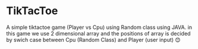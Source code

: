 # TikTacToe
A simple tiktactoe game (Player vs Cpu) using Random class using JAVA.
in this game we use 2 dimensional array and the positions of array is 
decided by swich case between Cpu (Random Class) and Player (user input) 😊
